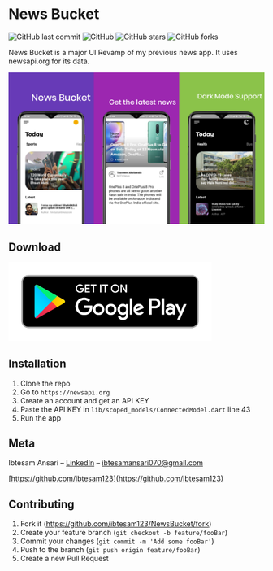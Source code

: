# News Bucket 

![GitHub last commit](https://img.shields.io/github/last-commit/ibtesam123/NewsBucket)
![GitHub](https://img.shields.io/github/license/ibtesam123/NewsBucket)
![GitHub stars](https://img.shields.io/github/stars/ibtesam123/NewsBucket?style=social)
![GitHub forks](https://img.shields.io/github/forks/ibtesam123/NewsBucket?style=social)

News Bucket is a major UI Revamp of my previous news app. It uses newsapi.org for its data.

![](screenshots/news_bucket_thumbnail.png)

## Download

[<img src="./screenshots/playstore.png" width='400'>](https://play.google.com/store/apps/details?id=news.bucket)


## Installation

1. Clone the repo
2. Go to ```https://newsapi.org```
3. Create an account and get an API KEY
4. Paste the API KEY in ```lib/scoped_models/ConnectedModel.dart``` line 43
5. Run the app

## Meta

Ibtesam Ansari – [LinkedIn](https://www.linkedin.com/in/ibtesamansari/) – ibtesamansari070@gmail.com

[https://github.com/ibtesam123](https://github.com/ibtesam123)

## Contributing

1. Fork it (<https://github.com/ibtesam123/NewsBucket/fork>)
2. Create your feature branch (`git checkout -b feature/fooBar`)
3. Commit your changes (`git commit -m 'Add some fooBar'`)
4. Push to the branch (`git push origin feature/fooBar`)
5. Create a new Pull Request
